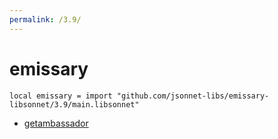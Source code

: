 ```yaml
---
permalink: /3.9/
---
```


# emissary

```jsonnet
local emissary = import "github.com/jsonnet-libs/emissary-libsonnet/3.9/main.libsonnet"
```



* [getambassador](getambassador/index.md)
